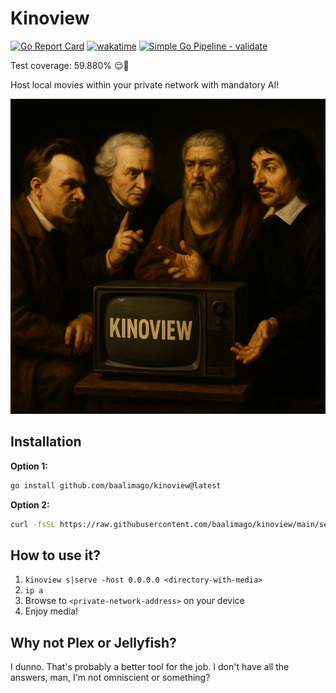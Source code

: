 # Kinoview

[![Go Report Card](https://goreportcard.com/badge/github.com/baalimago/kinoview)](https://goreportcard.com/report/github.com/baalimago/kinoview)
[![wakatime](https://wakatime.com/badge/user/018cc8d2-3fd9-47ef-81dc-e4ad645d5f34/project/c215f59a-0855-4729-a32e-95eef473ada1.svg)](https://wakatime.com/badge/user/018cc8d2-3fd9-47ef-81dc-e4ad645d5f34/project/c215f59a-0855-4729-a32e-95eef473ada1)
[![Simple Go Pipeline - validate](https://github.com/baalimago/kinoview/actions/workflows/validate.yml/badge.svg)](https://github.com/baalimago/kinoview/actions/workflows/validate.yml)

Test coverage: 59.880% 😌👏

Host local movies within your private network with mandatory AI!

<div align="center">
  <img src="img/banner.jpg" alt="Banner">
</div>

## Installation

**Option 1:**

```bash
go install github.com/baalimago/kinoview@latest
```

**Option 2:**

```bash
curl -fsSL https://raw.githubusercontent.com/baalimago/kinoview/main/setup.sh | sh
```

## How to use it?

1. `kinoview s|serve -host 0.0.0.0 <directory-with-media>`
2. `ip a`
3. Browse to `<private-network-address>` on your device
4. Enjoy media!

## Why not Plex or Jellyfish?

I dunno.
That's probably a better tool for the job.
I don't have all the answers, man, I'm not omniscient or something?
